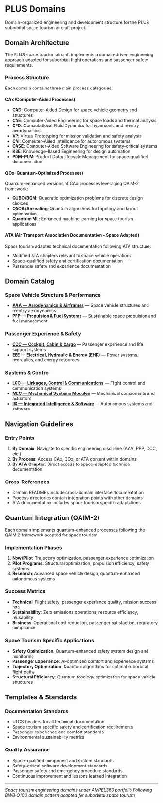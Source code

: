 # PLUS Domains

Domain-organized engineering and development structure for the PLUS suborbital space tourism aircraft project.

## Domain Architecture

The PLUS space tourism aircraft implements a domain-driven engineering approach adapted for suborbital flight operations and passenger safety requirements.

### Process Structure

Each domain contains three main process categories:

#### CAx (Computer-Aided Processes)
- **CAD**: Computer-Aided Design for space vehicle geometry and structures
- **CAE**: Computer-Aided Engineering for space loads and thermal analysis
- **CFD**: Computational Fluid Dynamics for hypersonic and reentry aerodynamics
- **VP**: Virtual Prototyping for mission validation and safety analysis
- **CAI**: Computer-Aided Intelligence for autonomous systems
- **CASE**: Computer-Aided Software Engineering for safety-critical systems
- **KBE**: Knowledge-Based Engineering for design automation
- **PDM-PLM**: Product Data/Lifecycle Management for space-qualified documentation

#### QOx (Quantum-Optimized Processes)
Quantum-enhanced versions of CAx processes leveraging QAIM-2 framework:
- **QUBO/BQM**: Quadratic optimization problems for discrete design choices
- **QAOA/Annealing**: Quantum algorithms for topology and layout optimization
- **Quantum ML**: Enhanced machine learning for space tourism applications

#### ATA (Air Transport Association Documentation - Space Adapted)
Space tourism adapted technical documentation following ATA structure:
- Modified ATA chapters relevant to space vehicle operations
- Space-qualified safety and certification documentation
- Passenger safety and experience documentation

## Domain Catalog

### Space Vehicle Structure & Performance
- **[AAA — Aerodynamics & Airframes](./AAA/)** — Space vehicle structures and reentry aerodynamics
- **[PPP — Propulsion & Fuel Systems](./PPP/)** — Sustainable space propulsion and fuel management

### Passenger Experience & Safety
- **[CCC — Cockpit, Cabin & Cargo](./CCC/)** — Passenger experience and life support systems
- **[EEE — Electrical, Hydraulic & Energy (EHR)](./EEE/)** — Power systems, hydraulics, and energy resources

### Systems & Control
- **[LCC — Linkages, Control & Communications](./LCC/)** — Flight control and communication systems
- **[MEC — Mechanical Systems Modules](./MEC/)** — Mechanical components and actuators
- **[IIS — Integrated Intelligence & Software](./IIS/)** — Autonomous systems and software

## Navigation Guidelines

### Entry Points
1. **By Domain**: Navigate to specific engineering discipline (AAA, PPP, CCC, etc.)
2. **By Process**: Access CAx, QOx, or ATA content within domains
3. **By ATA Chapter**: Direct access to space-adapted technical documentation

### Cross-References
- Domain READMEs include cross-domain interface documentation
- Process directories contain integration points with other domains
- ATA documentation includes space tourism specific adaptations

## Quantum Integration (QAIM-2)

Each domain implements quantum-enhanced processes following the QAIM-2 framework adapted for space tourism:

### Implementation Phases
1. **Now/Pilot**: Trajectory optimization, passenger experience optimization
2. **Pilot Programs**: Structural optimization, propulsion efficiency, safety systems
3. **Research**: Advanced space vehicle design, quantum-enhanced autonomous systems

### Success Metrics
- **Technical**: Flight safety, passenger experience quality, mission success rate
- **Sustainability**: Zero emissions operations, resource efficiency, reusability
- **Business**: Operational cost reduction, passenger satisfaction, regulatory compliance

### Space Tourism Specific Applications
- **Safety Optimization**: Quantum-enhanced safety system design and monitoring
- **Passenger Experience**: AI-optimized comfort and experience systems
- **Trajectory Optimization**: Quantum algorithms for optimal suborbital flight paths
- **Structural Efficiency**: Quantum topology optimization for space vehicle structures

## Templates & Standards

### Documentation Standards
- UTCS headers for all technical documentation
- Space tourism specific safety and certification requirements
- Passenger experience and comfort standards
- Environmental sustainability metrics

### Quality Assurance
- Space-qualified component and system standards
- Safety-critical software development standards
- Passenger safety and emergency procedure standards
- Continuous improvement and lessons learned integration

---

*Space tourism engineering domains under AMPEL360 portfolio*
*Following BWB-Q100 domain pattern adapted for suborbital space tourism*